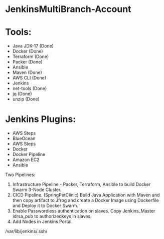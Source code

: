 # JenkinsMultiBranch-Account

# Tools:
- Java JDK-17 (Done)
- Docker (Done)
- Terraform (Done)
- Packer (Done)
- Ansible 
- Maven (Done)
- AWS CLI (Done)
- Jenkins
- net-tools (Done)
- jq (Done)
- unzip (Done)

# Jenkins Plugins:
- AWS Steps
- BlueOcean
- AWS Steps
- Docker
- Docker Pipeline
- Amazon EC2
- Ansible

Two Pipelines:
1. Infrastructure Pipeline - Packer, Terraform, Ansible to build Docker Swarm 3-Node Cluster.
2. CICD Pipeline. (SpringPetClinic) Build Java Application with Maven and then copy artifact to Jfrog and create a Docker Image using Dockerfile and Deploy it to Docker Swarm.
3. Enable Passwordless authentication on slaves. Copy Jenkins_Master idrsa_pub to authorizedkeys in slaves.
4. Add Nodes in Jenkins Portal.

/var/lib/jenkins/.ssh/